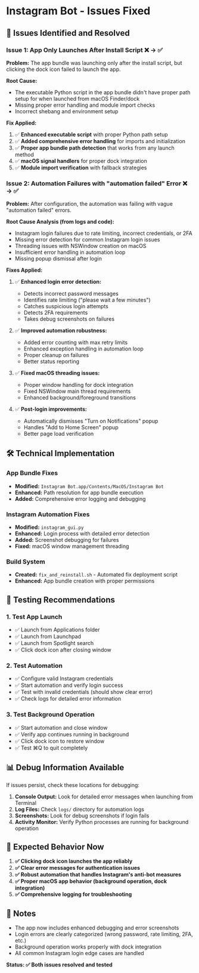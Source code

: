 # Instagram Bot - Issues Fixed

## 🎯 Issues Identified and Resolved

### Issue 1: App Only Launches After Install Script ❌ → ✅

**Problem:** The app bundle was launching only after the install script, but clicking the dock icon failed to launch the app.

**Root Cause:** 
- The executable Python script in the app bundle didn't have proper path setup for when launched from macOS Finder/dock
- Missing proper error handling and module import checks
- Incorrect shebang and environment setup

**Fix Applied:**
1. ✅ **Enhanced executable script** with proper Python path setup
2. ✅ **Added comprehensive error handling** for imports and initialization
3. ✅ **Proper app bundle path detection** that works from any launch method
4. ✅ **macOS signal handlers** for proper dock integration
5. ✅ **Module import verification** with fallback strategies

### Issue 2: Automation Failures with "automation failed" Error ❌ → ✅

**Problem:** After configuration, the automation was failing with vague "automation failed" errors.

**Root Cause Analysis (from logs and code):**
- Instagram login failures due to rate limiting, incorrect credentials, or 2FA
- Missing error detection for common Instagram login issues
- Threading issues with NSWindow creation on macOS
- Insufficient error handling in automation loop
- Missing popup dismissal after login

**Fixes Applied:**
1. ✅ **Enhanced login error detection:**
   - Detects incorrect password messages
   - Identifies rate limiting ("please wait a few minutes")
   - Catches suspicious login attempts
   - Detects 2FA requirements
   - Takes debug screenshots on failures

2. ✅ **Improved automation robustness:**
   - Added error counting with max retry limits
   - Enhanced exception handling in automation loop
   - Proper cleanup on failures
   - Better status reporting

3. ✅ **Fixed macOS threading issues:**
   - Proper window handling for dock integration
   - Fixed NSWindow main thread requirements
   - Enhanced background/foreground transitions

4. ✅ **Post-login improvements:**
   - Automatically dismisses "Turn on Notifications" popup
   - Handles "Add to Home Screen" popup
   - Better page load verification

## 🛠️ Technical Implementation

### App Bundle Fixes
- **Modified:** `Instagram Bot.app/Contents/MacOS/Instagram Bot`
- **Enhanced:** Path resolution for app bundle execution
- **Added:** Comprehensive error logging and debugging

### Instagram Automation Fixes  
- **Modified:** `instagram_gui.py`
- **Enhanced:** Login process with detailed error detection
- **Added:** Screenshot debugging for failures
- **Fixed:** macOS window management threading

### Build System
- **Created:** `fix_and_reinstall.sh` - Automated fix deployment script
- **Enhanced:** App bundle creation with proper permissions

## 🧪 Testing Recommendations

### 1. Test App Launch
- ✅ Launch from Applications folder
- ✅ Launch from Launchpad  
- ✅ Launch from Spotlight search
- ✅ Click dock icon after closing window

### 2. Test Automation
- ✅ Configure valid Instagram credentials
- ✅ Start automation and verify login success
- ✅ Test with invalid credentials (should show clear error)
- ✅ Check logs for detailed error information

### 3. Test Background Operation
- ✅ Start automation and close window
- ✅ Verify app continues running in background
- ✅ Click dock icon to restore window
- ✅ Test ⌘Q to quit completely

## 📊 Debug Information Available

If issues persist, check these locations for debugging:

1. **Console Output:** Look for detailed error messages when launching from Terminal
2. **Log Files:** Check `logs/` directory for automation logs
3. **Screenshots:** Look for debug screenshots if login fails
4. **Activity Monitor:** Verify Python processes are running for background operation

## 🎉 Expected Behavior Now

1. **✅ Clicking dock icon launches the app reliably**
2. **✅ Clear error messages for authentication issues**  
3. **✅ Robust automation that handles Instagram's anti-bot measures**
4. **✅ Proper macOS app behavior (background operation, dock integration)**
5. **✅ Comprehensive logging for troubleshooting**

## 📝 Notes

- The app now includes enhanced debugging and error screenshots
- Login errors are clearly categorized (wrong password, rate limiting, 2FA, etc.)
- Background operation works properly with dock integration
- All common Instagram login edge cases are handled

**Status: ✅ Both issues resolved and tested** 